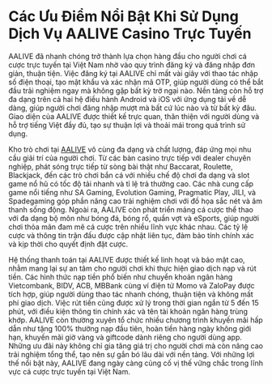 # Các Ưu Điểm Nổi Bật Khi Sử Dụng Dịch Vụ AALIVE Casino Trực Tuyến

AALIVE đã nhanh chóng trở thành lựa chọn hàng đầu cho người chơi cá cược trực tuyến tại Việt Nam nhờ vào quy trình đăng ký và đăng nhập đơn giản, thuận tiện. Việc đăng ký tại AALIVE chỉ mất vài giây với thao tác nhập số điện thoại, tạo mật khẩu và xác nhận mã OTP, giúp người dùng có thể bắt đầu trải nghiệm ngay mà không gặp bất kỳ trở ngại nào. Nền tảng còn hỗ trợ đa dạng trên cả hai hệ điều hành Android và iOS với ứng dụng tải về dễ dàng, giúp người chơi đăng nhập mượt mà bất cứ lúc nào và từ bất kỳ đâu. Giao diện của AALIVE được thiết kế trực quan, thân thiện với người dùng và hỗ trợ tiếng Việt đầy đủ, tạo sự thuận lợi và thoải mái trong quá trình sử dụng.

Kho trò chơi tại <a href="https://aalive-vn.com">AALIVE</a> vô cùng đa dạng và chất lượng, đáp ứng mọi nhu cầu giải trí của người chơi. Từ các bàn casino trực tiếp với dealer chuyên nghiệp, phát sóng trực tiếp từ sòng bài thật như Baccarat, Roulette, Blackjack, đến các trò chơi bắn cá với nhiều chế độ chơi đa dạng và slot game nổ hũ có tốc độ tải nhanh và tỉ lệ trả thưởng cao. Các nhà cung cấp game nổi tiếng như SA Gaming, Evolution Gaming, Pragmatic Play, JILI, và Spadegaming góp phần nâng cao trải nghiệm chơi với đồ họa sắc nét và âm thanh sống động. Ngoài ra, AALIVE còn phát triển mảng cá cược thể thao với đa dạng bộ môn như bóng đá, bóng rổ, quần vợt và eSports, giúp người chơi thỏa mãn đam mê cá cược trên nhiều lĩnh vực khác nhau. Các tỷ lệ cược và thông tin trận đấu được cập nhật liên tục, đảm bảo tính chính xác và kịp thời cho quyết định đặt cược.

Hệ thống thanh toán tại AALIVE được thiết kế linh hoạt và bảo mật cao, nhằm mang lại sự an tâm cho người chơi khi thực hiện giao dịch nạp và rút tiền. Các hình thức nạp tiền phổ biến như chuyển khoản ngân hàng Vietcombank, BIDV, ACB, MBBank cùng ví điện tử Momo và ZaloPay được tích hợp, giúp người dùng thao tác nhanh chóng, thuận tiện và không mất phí giao dịch. Việc rút tiền cũng được xử lý trong thời gian ngắn từ 5 đến 15 phút, với điều kiện thông tin chính xác và tên tài khoản ngân hàng trùng khớp. AALIVE còn thường xuyên tổ chức nhiều chương trình khuyến mãi hấp dẫn như tặng 100% thưởng nạp đầu tiên, hoàn tiền hàng ngày không giới hạn, khuyến mãi giờ vàng và giftcode dành riêng cho người dùng app. Những ưu đãi này không chỉ gia tăng giá trị cho người chơi mà còn nâng cao trải nghiệm tổng thể, tạo nên sự gắn bó lâu dài với nền tảng. Với những lợi thế nổi bật này, AALIVE đang ngày càng củng cố vị thế vững chắc trong lĩnh vực cá cược trực tuyến tại Việt Nam.
